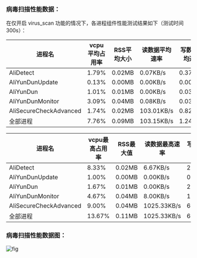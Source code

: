 ### 病毒扫描性能数据：

在仅开启 virus_scan 功能的情况下，各进程组件性能测试结果如下（测试时间300s）：

| 进程名 | vcpu平均占用率 | RSS平均大小 | 读数据平均速率 | 写数据平均速率 | IOPS平均值 | network_io平均值 
| --- | --- | --- | --- | --- | --- | --- |
| AliDetect | 1.79% | 0.02MB | 0.07KB/s | 0.37KB/s | 0.17 | 1.50 
| AliYunDunUpdate | 0.13% | 0.00MB | 0.00KB/s | 0.00KB/s | 0.00 | 0.00 
| AliYunDun | 1.01% | 0.01MB | 0.00KB/s | 0.03KB/s | 0.00 | 33.60 
| AliYunDunMonitor | 3.09% | 0.04MB | 0.08KB/s | 0.03KB/s | 0.10 | 4.30 
| AliSecureCheckAdvanced | 1.74% | 0.02MB | 103.01KB/s | 0.82KB/s | 0.60 | 1.27 
| 全部进程 | 7.76% | 0.09MB | 103.15KB/s | 1.24KB/s | 0.87 | 40.67 

| 进程名 | vcpu最高占用率 | RSS最大值 | 读数据最高速率 | 写数据最高速率 | IOPS最大值 | network_io最大值 
| --- | --- | --- | --- | --- | --- | --- |
| AliDetect | 8.33% | 0.02MB | 6.67KB/s | 2.67KB/s | 5.00 | 45.00 
| AliYunDunUpdate | 1.00% | 0.00MB | 0.00KB/s | 0.00KB/s | 0.00 | 0.00 
| AliYunDun | 1.67% | 0.01MB | 0.00KB/s | 2.67KB/s | 0.00 | 120.00 
| AliYunDunMonitor | 4.67% | 0.04MB | 8.00KB/s | 1.33KB/s | 3.00 | 129.00 
| AliSecureCheckAdvanced | 9.00% | 0.04MB | 1025.33KB/s | 69.33KB/s | 14.00 | 38.00 
| 全部进程 | 13.67% | 0.11MB | 1025.33KB/s | 69.33KB/s | 14.00 | 154.00 
### 病毒扫描性能数据图：

![fig](E:\Project\Python_project\graduation_project\PF_test\ali_pf_test\ali\virus_scan.png)
